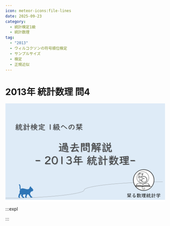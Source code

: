 ```yaml
---
icon: meteor-icons:file-lines
date: 2025-09-23
category:
  - 統計検定1級
  - 統計数理
tag:
  - "2013"
  - ウィルコクソンの符号順位検定
  - サンプルサイズ
  - 検定
  - 正規近似
---
```


# 2013年 統計数理 問4

<div style="display: flex; gap: 10px; justify-content: center;">
  <img src="/assets/images/grade1_1/2013/thumbnail.png" style="max-width: 100%; height: auto;">
</div>


:::expl

:::